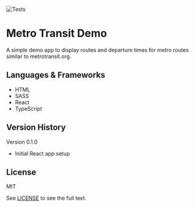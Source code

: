 ![Tests](https://github.com/bveiga/demo-metrotransit/actions/workflows/node.yml/badge.svg)
# Metro Transit Demo
A simple demo app to display routes and departure times for metro routes similar to metrotransit.org.

## Languages & Frameworks ##
* HTML
* SASS
* React
* TypeScript

## Version History ##
Version 0.1.0
- Initial React app setup

## License
MIT

See [LICENSE](LICENSE.txt) to see the full text.